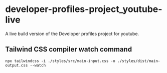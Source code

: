 # developer-profiles-project_youtube-live
A live build version of the Developer profiles project for youtube.

## Tailwind CSS compiler watch command

```
npx tailwindcss -i ./styles/src/main-input.css -o ./styles/dist/main-output.css --watch

```